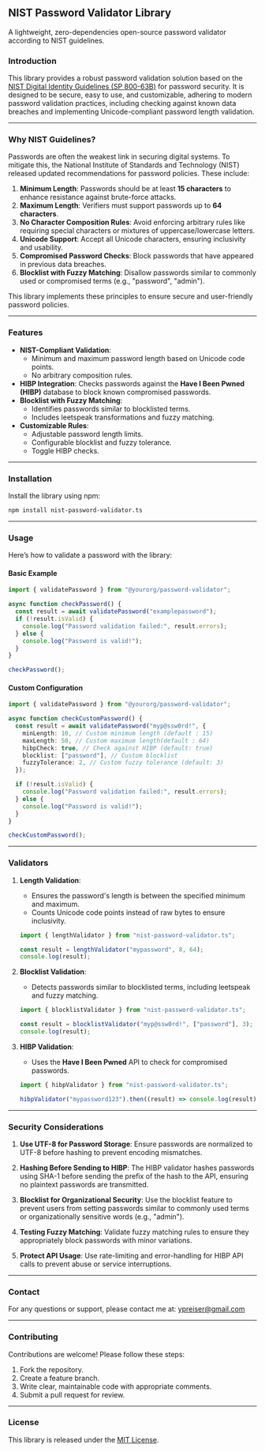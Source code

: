 ## **NIST Password Validator Library**

A lightweight, zero-dependencies open-source password validator according to NIST guidelines.

### **Introduction**

This library provides a robust password validation solution based on the [NIST Digital Identity Guidelines (SP 800-63B)](https://pages.nist.gov/800-63-4/sp800-63b.html) for password security. It is designed to be secure, easy to use, and customizable, adhering to modern password validation practices, including checking against known data breaches and implementing Unicode-compliant password length validation.

---

### **Why NIST Guidelines?**

Passwords are often the weakest link in securing digital systems. To mitigate this, the National Institute of Standards and Technology (NIST) released updated recommendations for password policies. These include:

1. **Minimum Length**: Passwords should be at least **15 characters** to enhance resistance against brute-force attacks.
2. **Maximum Length**: Verifiers must support passwords up to **64 characters**.
3. **No Character Composition Rules**: Avoid enforcing arbitrary rules like requiring special characters or mixtures of uppercase/lowercase letters.
4. **Unicode Support**: Accept all Unicode characters, ensuring inclusivity and usability.
5. **Compromised Password Checks**: Block passwords that have appeared in previous data breaches.
6. **Blocklist with Fuzzy Matching**: Disallow passwords similar to commonly used or compromised terms (e.g., "password", "admin").

This library implements these principles to ensure secure and user-friendly password policies.

---

### **Features**

- **NIST-Compliant Validation**:
  - Minimum and maximum password length based on Unicode code points.
  - No arbitrary composition rules.
- **HIBP Integration**: Checks passwords against the **Have I Been Pwned (HIBP)** database to block known compromised passwords.
- **Blocklist with Fuzzy Matching**:
  - Identifies passwords similar to blocklisted terms.
  - Includes leetspeak transformations and fuzzy matching.
- **Customizable Rules**:
  - Adjustable password length limits.
  - Configurable blocklist and fuzzy tolerance.
  - Toggle HIBP checks.

---

### **Installation**

Install the library using npm:

```bash
npm install nist-password-validator.ts
```

---

### **Usage**

Here’s how to validate a password with the library:

#### **Basic Example**

```typescript
import { validatePassword } from "@yourorg/password-validator";

async function checkPassword() {
  const result = await validatePassword("examplepassword");
  if (!result.isValid) {
    console.log("Password validation failed:", result.errors);
  } else {
    console.log("Password is valid!");
  }
}

checkPassword();
```

#### **Custom Configuration**

```typescript
import { validatePassword } from "@yourorg/password-validator";

async function checkCustomPassword() {
  const result = await validatePassword("myp@ssw0rd!", {
    minLength: 10, // Custom minimum length (default : 15)
    maxLength: 50, // Custom maximum length(default : 64)
    hibpCheck: true, // Check against HIBP (default: true)
    blocklist: ["password"], // Custom blocklist
    fuzzyTolerance: 2, // Custom fuzzy tolerance (default: 3)
  });

  if (!result.isValid) {
    console.log("Password validation failed:", result.errors);
  } else {
    console.log("Password is valid!");
  }
}

checkCustomPassword();
```

---

### **Validators**

1. **Length Validation**:

   - Ensures the password's length is between the specified minimum and maximum.
   - Counts Unicode code points instead of raw bytes to ensure inclusivity.

   ```typescript
   import { lengthValidator } from "nist-password-validator.ts";

   const result = lengthValidator("mypassword", 8, 64);
   console.log(result);
   ```

2. **Blocklist Validation**:

   - Detects passwords similar to blocklisted terms, including leetspeak and fuzzy matching.

   ```typescript
   import { blocklistValidator } from "nist-password-validator.ts";

   const result = blocklistValidator("myp@ssw0rd!", ["password"], 3);
   console.log(result);
   ```

3. **HIBP Validation**:

   - Uses the **Have I Been Pwned** API to check for compromised passwords.

   ```typescript
   import { hibpValidator } from "nist-password-validator.ts";

   hibpValidator("mypassword123").then((result) => console.log(result));
   ```

---

### **Security Considerations**

1. **Use UTF-8 for Password Storage**:
   Ensure passwords are normalized to UTF-8 before hashing to prevent encoding mismatches.

2. **Hashing Before Sending to HIBP**:
   The HIBP validator hashes passwords using SHA-1 before sending the prefix of the hash to the API, ensuring no plaintext passwords are transmitted.

3. **Blocklist for Organizational Security**:
   Use the blocklist feature to prevent users from setting passwords similar to commonly used terms or organizationally sensitive words (e.g., "admin").

4. **Testing Fuzzy Matching**:
   Validate fuzzy matching rules to ensure they appropriately block passwords with minor variations.

5. **Protect API Usage**:
   Use rate-limiting and error-handling for HIBP API calls to prevent abuse or service interruptions.

---

### **Contact**

For any questions or support, please contact me at: [ypreiser@gmail.com](mailto:ypreiser@gmail.com)

---

### **Contributing**

Contributions are welcome! Please follow these steps:

1. Fork the repository.
2. Create a feature branch.
3. Write clear, maintainable code with appropriate comments.
4. Submit a pull request for review.

---

### **License**

This library is released under the [MIT License](LICENSE).

